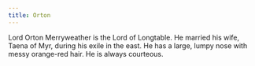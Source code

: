 ```yaml
---
title: Orton
---
```


Lord Orton Merryweather is the Lord of Longtable. He married his wife, Taena of Myr, during his exile in the east. He has a large, lumpy nose with messy orange-red hair. He is always courteous. 


